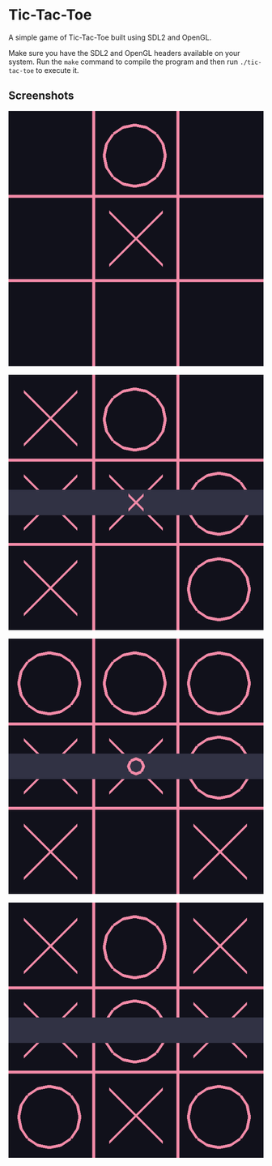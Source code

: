 # Tic-Tac-Toe

A simple game of Tic-Tac-Toe built using SDL2 and OpenGL.

Make sure you have the SDL2 and OpenGL headers available on your system. Run the
`make` command to compile the program and then run `./tic-tac-toe` to execute it.

## Screenshots

![default](assets/screenshot0.png)

![X win](assets/screenshotX.png)

![o win](assets/screenshotO.png)

![Tie](assets/screenshot1.png)
